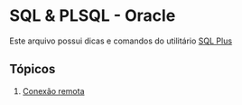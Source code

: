 
# SQL & PLSQL - Oracle

Este arquivo possui dicas e comandos do utilitário [SQL Plus](https://pt.wikipedia.org/wiki/SQL*Plus)

## Tópicos
1. [Conexão remota](#remotecon)
